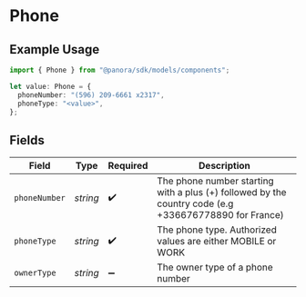 # Phone

## Example Usage

```typescript
import { Phone } from "@panora/sdk/models/components";

let value: Phone = {
  phoneNumber: "(596) 209-6661 x2317",
  phoneType: "<value>",
};
```

## Fields

| Field                                                                                                 | Type                                                                                                  | Required                                                                                              | Description                                                                                           |
| ----------------------------------------------------------------------------------------------------- | ----------------------------------------------------------------------------------------------------- | ----------------------------------------------------------------------------------------------------- | ----------------------------------------------------------------------------------------------------- |
| `phoneNumber`                                                                                         | *string*                                                                                              | :heavy_check_mark:                                                                                    | The phone number starting with a plus (+) followed by the country code (e.g +336676778890 for France) |
| `phoneType`                                                                                           | *string*                                                                                              | :heavy_check_mark:                                                                                    | The phone type. Authorized values are either MOBILE or WORK                                           |
| `ownerType`                                                                                           | *string*                                                                                              | :heavy_minus_sign:                                                                                    | The owner type of a phone number                                                                      |
